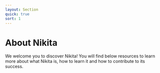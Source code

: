 ```yaml
---
layout: Section
quick: true
sort: 1
---
```


# About Nikita

We welcome you to discover Nikita! You will find below resources to learn more about what Nikita is, how to learn it and how to contribute to its success.
